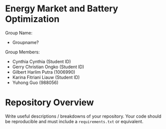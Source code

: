 # Energy Market and Battery Optimization
Group Name:  
- Groupname?

Group Members:  
- Cynthia Cynthia (Student ID)
- Gerry Christian Ongko (Student ID)
- Gilbert Harlim Putra (1006990)
- Karina Fitriani Liauw (Student ID)
- Yuhong Guo (988056)


# Repository Overview
Write useful descriptions / breakdowns of your repository. Your code should be reproducible and must include a `requirements.txt` or equivalent. 
